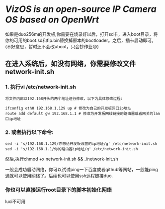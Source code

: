# *VizOS is an open-source IP Camera OS based on OpenWrt*

如果是duo256m的开发板,你需要在烧录好以后，打开sd卡，进入boot目录，将你的可用的boot.sd和fip.bin替换掉原本的bootloader。之后，插卡启动即可。(不好意思，暂时还不会改uboot，只会抄作业😅)

## 在进入系统后，如没有网络，你需要修改文件network-init.sh
### 1. 执行vi /etc/network-init.sh

    将文件内部以192.168开头的两个地址进行修改，以下为具体修改过程:

    ifconfig eth0 192.168.1.129 up # 修改为自己的开发板网口ip地址
    route add default gw 192.168.1.1 # 修改为开发板网线链接的路由器或者网关的lan口ip地址

### 2. 或者执行以下命令:

    sed -i 's/192.168.1.129/你想给开发板设置的ip地址/g' /etc/network-init.sh
    sed -i 's/192.168.1.1/你的路由器ip地址/g' /etc/network-init.sh
    

然后,执行chmod +x network-init.sh && ./network-init.sh

一般会成功启动网络，你可以试试ping一下百度或者github等网站，一般能ping通就可以使用网络了。后续也可以使用ssh远程链接duo.

### 你也可以直接运行root目录下的脚本初始化网络

luci不可用